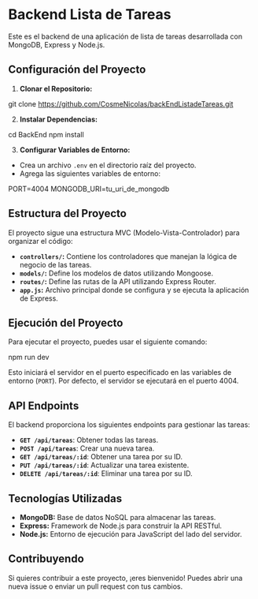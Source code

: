 # Backend Lista de Tareas

Este es el backend de una aplicación de lista de tareas desarrollada con MongoDB, Express y Node.js.

## Configuración del Proyecto

1. **Clonar el Repositorio:**

git clone https://github.com/CosmeNicolas/backEndListadeTareas.git

2. **Instalar Dependencias:**

cd BackEnd
npm install

3. **Configurar Variables de Entorno:**
- Crea un archivo `.env` en el directorio raíz del proyecto.
- Agrega las siguientes variables de entorno:

PORT=4004
MONGODB_URI=tu_uri_de_mongodb

## Estructura del Proyecto

El proyecto sigue una estructura MVC (Modelo-Vista-Controlador) para organizar el código:

- **`controllers/`:** Contiene los controladores que manejan la lógica de negocio de las tareas.
- **`models/`:** Define los modelos de datos utilizando Mongoose.
- **`routes/`:** Define las rutas de la API utilizando Express Router.
- **`app.js`:** Archivo principal donde se configura y se ejecuta la aplicación de Express.

## Ejecución del Proyecto

Para ejecutar el proyecto, puedes usar el siguiente comando:

npm run dev 

Esto iniciará el servidor en el puerto especificado en las variables de entorno (`PORT`). Por defecto, el servidor se ejecutará en el puerto 4004.

## API Endpoints

El backend proporciona los siguientes endpoints para gestionar las tareas:

- **`GET /api/tareas`**: Obtener todas las tareas.
- **`POST /api/tareas`**: Crear una nueva tarea.
- **`GET /api/tareas/:id`**: Obtener una tarea por su ID.
- **`PUT /api/tareas/:id`**: Actualizar una tarea existente.
- **`DELETE /api/tareas/:id`**: Eliminar una tarea por su ID.

## Tecnologías Utilizadas

- **MongoDB:** Base de datos NoSQL para almacenar las tareas.
- **Express:** Framework de Node.js para construir la API RESTful.
- **Node.js:** Entorno de ejecución para JavaScript del lado del servidor.

## Contribuyendo

Si quieres contribuir a este proyecto, ¡eres bienvenido! Puedes abrir una nueva issue o enviar un pull request con tus cambios.
